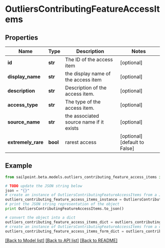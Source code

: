 # OutliersContributingFeatureAccessItems


## Properties

Name | Type | Description | Notes
------------ | ------------- | ------------- | -------------
**id** | **str** | The ID of the access item | [optional] 
**display_name** | **str** | the display name of the access item | [optional] 
**description** | **str** | Description of the access item. | [optional] 
**access_type** | **str** | The type of the access item. | [optional] 
**source_name** | **str** | the associated source name if it exists | [optional] 
**extremely_rare** | **bool** | rarest access | [optional] [default to False]

## Example

```python
from sailpoint.beta.models.outliers_contributing_feature_access_items import OutliersContributingFeatureAccessItems

# TODO update the JSON string below
json = "{}"
# create an instance of OutliersContributingFeatureAccessItems from a JSON string
outliers_contributing_feature_access_items_instance = OutliersContributingFeatureAccessItems.from_json(json)
# print the JSON string representation of the object
print OutliersContributingFeatureAccessItems.to_json()

# convert the object into a dict
outliers_contributing_feature_access_items_dict = outliers_contributing_feature_access_items_instance.to_dict()
# create an instance of OutliersContributingFeatureAccessItems from a dict
outliers_contributing_feature_access_items_form_dict = outliers_contributing_feature_access_items.from_dict(outliers_contributing_feature_access_items_dict)
```
[[Back to Model list]](../README.md#documentation-for-models) [[Back to API list]](../README.md#documentation-for-api-endpoints) [[Back to README]](../README.md)



